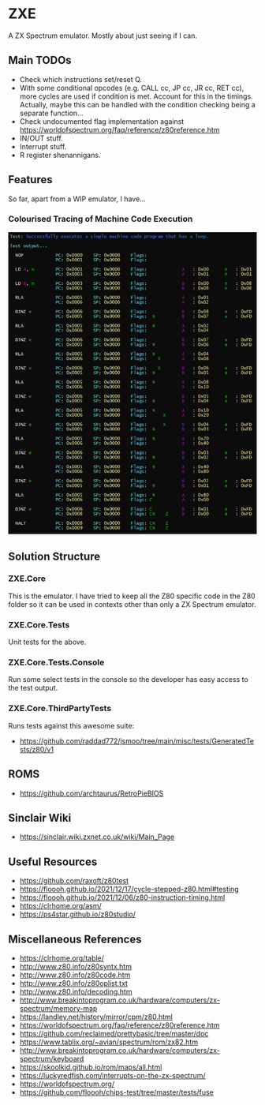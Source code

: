 # ZXE

A ZX Spectrum emulator. Mostly about just seeing if I can.

## Main TODOs

- Check which instructions set/reset Q.
- With some conditional opcodes (e.g. CALL cc, JP cc, JR cc, RET cc), more cycles are used if condition is met. Account for this in the timings. Actually, maybe this can be handled with the condition checking being a separate function...
- Check undocumented flag implementation against https://worldofspectrum.org/faq/reference/z80reference.htm
- IN/OUT stuff.
- Interrupt stuff.
- R register shenannigans.

## Features

So far, apart from a WIP emulator, I have...

### Colourised Tracing of Machine Code Execution

![Console Tracing](Images/Tracing-1.png)

## Solution Structure

### ZXE.Core

This is the emulator. I have tried to keep all the Z80 specific code in the Z80 folder so it can be used in contexts other than only a ZX Spectrum emulator.

### ZXE.Core.Tests

Unit tests for the above.

### ZXE.Core.Tests.Console

Run some select tests in the console so the developer has easy access to the test output.

### ZXE.Core.ThirdPartyTests

Runs tests against this awesome suite:

- https://github.com/raddad772/jsmoo/tree/main/misc/tests/GeneratedTests/z80/v1

## ROMS

- https://github.com/archtaurus/RetroPieBIOS

## Sinclair Wiki

- https://sinclair.wiki.zxnet.co.uk/wiki/Main_Page

## Useful Resources

- https://github.com/raxoft/z80test
- https://floooh.github.io/2021/12/17/cycle-stepped-z80.html#testing
- https://floooh.github.io/2021/12/06/z80-instruction-timing.html
- https://clrhome.org/asm/
- https://ps4star.github.io/z80studio/

## Miscellaneous References

- https://clrhome.org/table/
- http://www.z80.info/z80syntx.htm
- http://www.z80.info/z80code.htm
- http://www.z80.info/z80oplist.txt
- http://www.z80.info/decoding.htm
- http://www.breakintoprogram.co.uk/hardware/computers/zx-spectrum/memory-map
- https://landley.net/history/mirror/cpm/z80.html
- https://worldofspectrum.org/faq/reference/z80reference.htm
- https://github.com/reclaimed/prettybasic/tree/master/doc
- https://www.tablix.org/~avian/spectrum/rom/zx82.htm
- http://www.breakintoprogram.co.uk/hardware/computers/zx-spectrum/keyboard
- https://skoolkid.github.io/rom/maps/all.html
- https://luckyredfish.com/interrupts-on-the-zx-spectrum/
- https://worldofspectrum.org/
- https://github.com/floooh/chips-test/tree/master/tests/fuse
